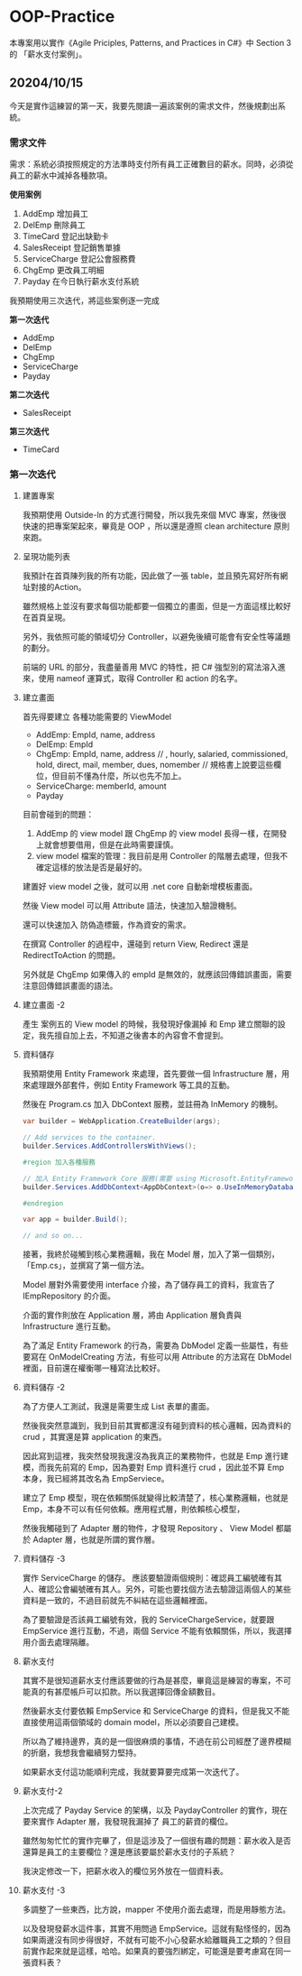 # OOP-Practice

本專案用以實作《Agile Priciples, Patterns, and Practices in C#》中 Section 3 的 「薪水支付案例」。

## 20204/10/15

今天是實作這練習的第一天，我要先閱讀一遍該案例的需求文件，然後規劃出系統。

### 需求文件
需求：系統必須按照規定的方法準時支付所有員工正確數目的薪水。同時，必須從員工的薪水中減掉各種款項。

**使用案例**

1. AddEmp 增加員工
1. DelEmp 刪除員工
1. TimeCard 登記出缺勤卡
1. SalesReceipt 登記銷售單據
1. ServiceCharge 登記公會服務費
1. ChgEmp 更改員工明細
1. Payday 在今日執行薪水支付系統

我預期使用三次迭代，將這些案例逐一完成

**第一次迭代**

- AddEmp
- DelEmp
- ChgEmp
- ServiceCharge
- Payday

**第二次迭代**

- SalesReceipt

**第三次迭代**

- TimeCard

### 第一次迭代

1. 建置專案

	我預期使用 Outside-In 的方式進行開發，所以我先來個 MVC 專案，然後很快速的把專案架起來，畢竟是 OOP ，所以還是遵照 clean architecture 原則來跑。

1. 呈現功能列表

	我預計在首頁陳列我的所有功能，因此做了一張 table，並且預先寫好所有網址對接的Action。
	
	雖然規格上並沒有要求每個功能都要一個獨立的畫面，但是一方面這樣比較好在首頁呈現。
	
	另外，我依照可能的領域切分 Controller，以避免後續可能會有安全性等議題的劃分。
	
	前端的 URL 的部分，我盡量善用 MVC 的特性，把 C# 強型別的寫法溶入進來，使用 nameof 運算式，取得 Controller 和 action 的名字。
	
1. 建立畫面

	首先得要建立 各種功能需要的 ViewModel
	
	- AddEmp: EmpId, name, address
	- DelEmp: EmpId
	- ChgEmp: EmpId, name, address // , hourly, salaried, commissioned, hold, direct, mail, member, dues, nomember // 規格書上說要這些欄位，但目前不懂為什麼，所以也先不加上。
	- ServiceCharge: memberId, amount
	- Payday

	目前會碰到的問題：
	
	1. AddEmp 的 view model 跟 ChgEmp 的 view model 長得一樣，在開發上就會想要借用，但是在此時需要謹慎。
	1. view model 檔案的管理：我目前是用 Controller 的階層去處理，但我不確定這樣的放法是否是最好的。
	
	建置好 view model 之後，就可以用 .net core 自動新增模板畫面。
	
	然後 View model 可以用 Attribute 語法，快速加入驗證機制。
	
	還可以快速加入 防偽造標籤，作為資安的需求。
	
	在撰寫 Controller 的過程中，還碰到 return View, Redirect 還是 RedirectToAction 的問題。
	
	另外就是 ChgEmp 如果傳入的 empId 是無效的，就應該回傳錯誤畫面，需要注意回傳錯誤畫面的語法。
	
1. 建立畫面 -2

	產生 案例五的 View model 的時候，我發現好像漏掉 和 Emp 建立關聯的設定，我先擅自加上去，不知道之後書本的內容會不會提到。
	
1. 資料儲存

	我預期使用 Entity Framework 來處理，首先要做一個 Infrastructure 層，用來處理跟外部套件，例如 Entity Framework 等工具的互動。
	
	然後在 Program.cs 加入 DbContext 服務，並註冊為 InMemory 的機制。
	
	```csharp
	var builder = WebApplication.CreateBuilder(args);

	// Add services to the container.
	builder.Services.AddControllersWithViews();

	#region 加入各種服務

	// 加入 Entity Framework Core 服務(需要 using Microsoft.EntityFrameworkCore 以及 Microsoft.EntityFrameworkCore.InMemory)
	builder.Services.AddDbContext<AppDbContext>(o=> o.UseInMemoryDatabase("InMemoryDb"));

	#endregion

	var app = builder.Build();

	// and so on...

	```
	
	接著，我終於碰觸到核心業務邏輯，我在 Model 層，加入了第一個類別，「Emp.cs」，並撰寫了第一個方法。
	
	Model 層對外需要使用 interface 介接，為了儲存員工的資料，我宣告了 IEmpRepository 的介面。
	
	介面的實作則放在 Application 層，將由 Application 層負責與 Infrastructure 進行互動。
	
	為了滿足 Entity Framework 的行為，需要為 DbModel 定義一些屬性，有些要寫在 OnModelCreating 方法，有些可以用 Attribute 的方法寫在 DbModel 裡面，目前還在權衡哪一種寫法比較好。
	
1. 資料儲存 -2

	為了方便人工測試，我還是需要生成 List 表單的畫面。
	
	然後我突然意識到，我到目前其實都還沒有碰到資料的核心邏輯，因為資料的 crud ，其實還是算 application 的東西。
	
	因此寫到這裡，我突然發現我還沒為我真正的業務物件，也就是 Emp 進行建模，而我先前寫的 Emp，因為要對 Emp 資料進行 crud ，因此並不算 Emp 本身，我已經將其改名為 EmpServiece。
	
	建立了 Emp 模型，現在依賴關係就變得比較清楚了，核心業務邏輯，也就是 Emp，本身不可以有任何依賴。應用程式層，則依賴核心模型，
	
	然後我觸碰到了 Adapter 層的物件，才發現 Repository 、 View Model 都屬於 Adapter 層，也就是所謂的實作層。
	
1. 資料儲存 -3

	實作 ServiceCharge 的儲存。
	應該要驗證兩個規則：確認員工編號確有其人、確認公會編號確有其人。另外，可能也要找個方法去驗證這兩個人的某些資料是一致的，不過目前就先不糾結在這些邏輯裡面。
	
	為了要驗證是否該員工編號有效，我的 ServiceChargeService，就要跟 EmpService 進行互動，不過，兩個 Service 不能有依賴關係，所以，我選擇用介面去處理隔離。
	
1. 薪水支付

	其實不是很知道薪水支付應該要做的行為是甚麼，畢竟這是練習的專案，不可能真的有甚麼帳戶可以扣款。所以我選擇回傳金額數目。
	
	然後薪水支付要依賴 EmpService 和 ServiceCharge 的資料，但是我又不能直接使用這兩個領域的 domain model，所以必須要自己建模。
	
	所以為了維持邊界，真的是一個很麻煩的事情，不過在前公司經歷了邊界模糊的折磨，我想我會繼續努力堅持。
	
	如果薪水支付這功能順利完成，我就要算要完成第一次迭代了。
	
1. 薪水支付-2

	上次完成了 Payday Service 的架構，以及 PaydayController 的實作，現在要來實作 Adapter 層，我發現我漏掉了 員工的薪資的欄位。
	
	雖然匆匆忙忙的實作完畢了，但是這涉及了一個很有趣的問題：薪水收入是否還算是員工的主要欄位？還是應該要屬於薪水支付的子系統？
	
	我決定修改一下，把薪水收入的欄位另外放在一個資料表。
	
1. 薪水支付 -3

	多調整了一些東西，比方說，mapper 不使用介面去處理，而是用靜態方法。
	
	以及發現發薪水這件事，其實不用問過 EmpService。這就有點怪怪的，因為如果兩邊沒有同步得很好，不就有可能不小心發薪水給離職員工之類的？但目前實作起來就是這樣，哈哈。如果真的要強烈綁定，可能還是要考慮寫在同一張資料表？
	
	